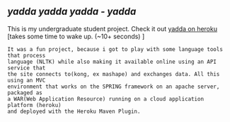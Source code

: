 ##  **_yadda yadda yadda - yadda_**


This is my undergraduate student project. Check it out
[yadda on heroku](https://yadda.herokuapp.com)  
  [takes some time to wake up. (~10+ seconds) ] 

````
It was a fun project, because i got to play with some language tools that process 
language (NLTK) while also making it available online using an API service that 
the site connects to(kong, ex mashape) and exchanges data. All this using an MVC 
environment that works on the SPRING framework on an apache server, packaged as 
a WAR(Web Application Resource) running on a cloud application platform (heroku) 
and deployed with the Heroku Maven Plugin. 
